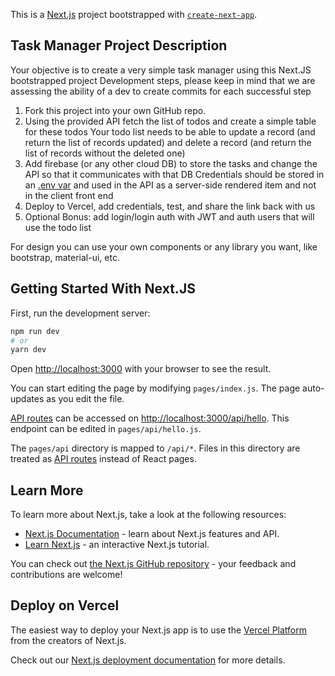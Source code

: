 This is a [Next.js](https://nextjs.org/) project bootstrapped with [`create-next-app`](https://github.com/vercel/next.js/tree/canary/packages/create-next-app).

##  Task Manager Project Description

Your objective is to create a very simple task manager using this Next.JS bootstrapped project
Development steps, please keep in mind that we are assessing the ability of a dev to create commits for each successful step
1. Fork this project into your own GitHub repo.
2. Using the provided API fetch the list of todos and create a simple table for these todos
 Your todo list needs to be able to update a record (and return the list of records updated) and delete a record (and return the list of records without the deleted one)
3. Add firebase (or any other cloud DB) to store the tasks and change the API so that it communicates with that DB
 Credentials should be stored in an [.env var](https://nextjs.org/docs/basic-features/environment-variables) and used in the API as a server-side rendered item and not in the client front end
4. Deploy to Vercel, add credentials, test, and share the link back with us
5. Optional Bonus: add login/login auth with JWT and auth users that will use the todo list

For design you can use your own components or any library you want, like bootstrap, material-ui, etc.

## Getting Started With Next.JS

First, run the development server:

```bash
npm run dev
# or
yarn dev
```

Open [http://localhost:3000](http://localhost:3000) with your browser to see the result.

You can start editing the page by modifying `pages/index.js`. The page auto-updates as you edit the file.

[API routes](https://nextjs.org/docs/api-routes/introduction) can be accessed on [http://localhost:3000/api/hello](http://localhost:3000/api/hello). This endpoint can be edited in `pages/api/hello.js`.

The `pages/api` directory is mapped to `/api/*`. Files in this directory are treated as [API routes](https://nextjs.org/docs/api-routes/introduction) instead of React pages.

## Learn More

To learn more about Next.js, take a look at the following resources:

- [Next.js Documentation](https://nextjs.org/docs) - learn about Next.js features and API.
- [Learn Next.js](https://nextjs.org/learn) - an interactive Next.js tutorial.

You can check out [the Next.js GitHub repository](https://github.com/vercel/next.js/) - your feedback and contributions are welcome!

## Deploy on Vercel

The easiest way to deploy your Next.js app is to use the [Vercel Platform](https://vercel.com/new?utm_medium=default-template&filter=next.js&utm_source=create-next-app&utm_campaign=create-next-app-readme) from the creators of Next.js.

Check out our [Next.js deployment documentation](https://nextjs.org/docs/deployment) for more details.

